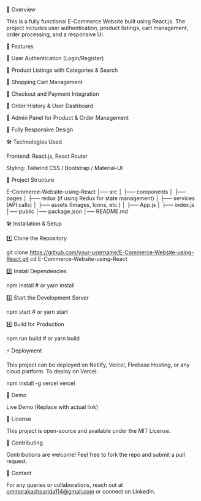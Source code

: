 📌 Overview

This is a fully functional E-Commerce Website built using React.js. The project includes user authentication, product listings, cart management, order processing, and a responsive UI.

🚀 Features

🔹 User Authentication (Login/Register)

🔹 Product Listings with Categories & Search

🔹 Shopping Cart Management

🔹 Checkout and Payment Integration

🔹 Order History & User Dashboard

🔹 Admin Panel for Product & Order Management

🔹 Fully Responsive Design

🛠️ Technologies Used

Frontend: React.js, React Router

Styling: Tailwind CSS / Bootstrap / Material-UI

📂 Project Structure

E-Commerce-Website-using-React
│── src
│   ├── components
│   ├── pages
│   ├── redux (if using Redux for state management)
│   ├── services (API calls)
│   ├── assets (Images, Icons, etc.)
│   ├── App.js
│   ├── index.js
│── public
│── package.json
│── README.md

🛠️ Installation & Setup

1️⃣ Clone the Repository

git clone https://github.com/your-username/E-Commerce-Website-using-React.git
cd E-Commerce-Website-using-React

2️⃣ Install Dependencies

npm install  # or yarn install

3️⃣ Start the Development Server

npm start  # or yarn start

4️⃣ Build for Production

npm run build  # or yarn build

⚡ Deployment

This project can be deployed on Netlify, Vercel, Firebase Hosting, or any cloud platform. To deploy on Vercel:

npm install -g vercel
vercel

🛒 Demo

Live Demo (Replace with actual link)

📜 License

This project is open-source and available under the MIT License.

🤝 Contributing

Contributions are welcome! Feel free to fork the repo and submit a pull request.

💬 Contact

For any queries or collaborations, reach out at ommprakashparida114@gmail.com or connect on LinkedIn.

